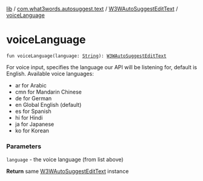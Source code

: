 [lib](../../index.md) / [com.what3words.autosuggest.text](../index.md) / [W3WAutoSuggestEditText](index.md) / [voiceLanguage](./voice-language.md)

# voiceLanguage

`fun voiceLanguage(language: `[`String`](https://kotlinlang.org/api/latest/jvm/stdlib/kotlin/-string/index.html)`): `[`W3WAutoSuggestEditText`](index.md)

For voice input, specifies the language our API will be listening for, default is English.
Available voice languages:

* ar for Arabic
* cmn for Mandarin Chinese
* de for German
* en Global English (default)
* es for Spanish
* hi for Hindi
* ja for Japanese
* ko for Korean

### Parameters

`language` - the voice language (from list above)

**Return**
same [W3WAutoSuggestEditText](index.md) instance

